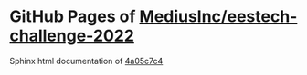 GitHub Pages of [MediusInc/eestech-challenge-2022](https://github.com/MediusInc/eestech-challenge-2022.git)
===
Sphinx html documentation of [4a05c7c4](https://github.com/MediusInc/eestech-challenge-2022/tree/4a05c7c4d03732a0cb3b5893e2c368a2cff53073)
